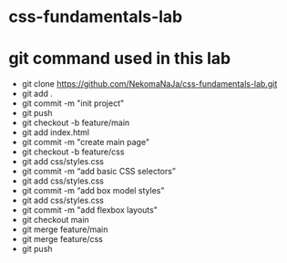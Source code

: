 # css-fundamentals-lab
# git command used in this lab
- git clone https://github.com/NekomaNaJa/css-fundamentals-lab.git
- git add .
- git commit -m "init project"
- git push
- git checkout -b feature/main
- git add index.html
- git commit -m "create main page"
- git checkout -b feature/css
- git add css/styles.css
- git commit -m “add basic CSS selectors”
- git add css/styles.css
- git commit -m “add box model styles"
- git add css/styles.css
- git commit -m "add flexbox layouts"
- git checkout main
- git merge feature/main
- git merge feature/css
- git push